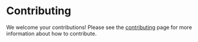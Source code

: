 Contributing
============

We welcome your contributions! Please see the [contributing](http://pvlib-python.readthedocs.io/en/latest/contributing.html) page for more information about how to contribute.

